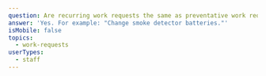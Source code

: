 ```yaml
---
question: Are recurring work requests the same as preventative work requests?
answer: 'Yes. For example: "Change smoke detector batteries."'
isMobile: false
topics:
  - work-requests
userTypes:
  - staff
---
```

